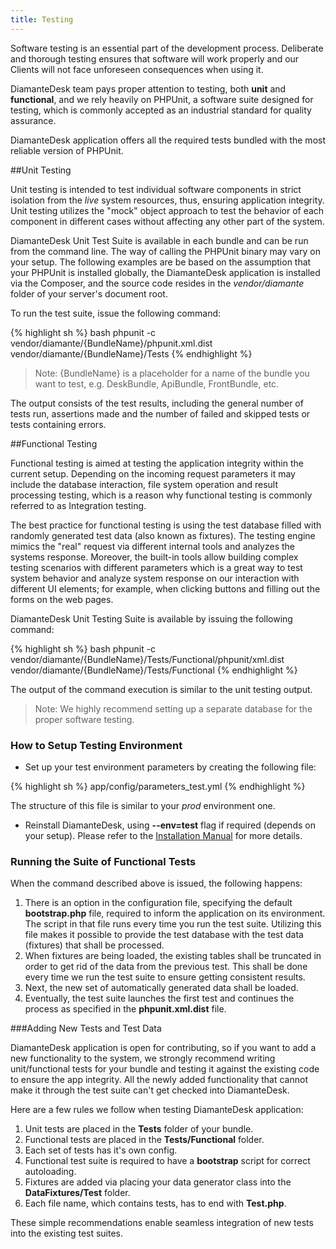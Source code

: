 ```yaml
---
title: Testing
---
```


Software testing is an essential part of the development process. Deliberate and thorough testing ensures that software will work properly and our Clients will not face unforeseen consequences when using it. 

DiamanteDesk team pays proper attention to testing, both **unit** and **functional**, and we rely heavily on PHPUnit, a software suite designed for testing, which is commonly accepted as an industrial standard for quality assurance. 

DiamanteDesk application offers all the required tests bundled with the most reliable version of PHPUnit. 

##Unit Testing

Unit testing is intended to test individual software components in strict isolation from the _live_ system resources, thus, ensuring application integrity. Unit testing utilizes the "mock" object approach to test the behavior of each component in different cases without affecting any other part of the system. 

DiamanteDesk Unit Test Suite is available in each bundle and can be run from the command line. 
The way of calling the PHPUnit binary may vary on your setup. The following examples are be based on the assumption  that your PHPUnit is installed globally, the DiamanteDesk application is installed via the Composer, and the source code resides in the *vendor/diamante* folder of your server's document root.

To run the test suite, issue the following command:

{% highlight sh %}
bash phpunit -c vendor/diamante/{BundleName}/phpunit.xml.dist vendor/diamante/{BundleName}/Tests
{% endhighlight %}

> Note: {BundleName} is a placeholder for a name of the bundle you want to test, e.g. DeskBundle, ApiBundle, FrontBundle, etc.

The output consists of the test results, including the general number of tests run, assertions made and the number of failed and skipped tests or tests containing errors.

##Functional Testing

Functional testing is aimed at testing the application integrity within the current setup. Depending on the incoming request parameters it may include the database interaction, file system operation and result processing testing, which is a reason why functional testing is commonly referred to as Integration testing.

The best practice for functional testing is using the test database filled with randomly generated test data (also known as fixtures). The testing engine mimics the "real" request via different internal tools and analyzes the systems response. Moreover, the built-in tools allow building complex testing scenarios with different parameters which is a great way to test system behavior and analyze system response on our interaction with different UI elements; for example, when clicking buttons and filling out the forms on the web pages.

DiamanteDesk Unit Testing Suite is available by issuing the following command:

{% highlight sh %}
bash phpunit -c vendor/diamante/{BundleName}/Tests/Functional/phpunit/xml.dist vendor/diamante/{BundleName}/Tests/Functional
{% endhighlight %}

The output of the command execution is similar to the unit testing output. 

> Note: We highly recommend setting up a separate database for the proper software testing.

### How to Setup Testing Environment

* Set up your test environment parameters by creating the following file:

{% highlight sh %}
app/config/parameters_test.yml
{% endhighlight %}

The  structure of this file is similar to your *prod* environment one.

* Reinstall DiamanteDesk, using **--env=test** flag if required (depends on your setup). Please refer to the [Installation Manual](../installation-guide/index.html) for more details. 

### Running the Suite of Functional Tests

When the command described above is issued, the following happens:

1. There is an option in the configuration file, specifying the default **bootstrap.php** file, required to inform the application on its environment. The script in that file runs every time you run the test suite. Utilizing this file makes it possible to provide the test database with the test data (fixtures) that shall be processed.
2. When fixtures are being loaded, the existing tables shall be truncated in order to get rid of the data from the previous test. This shall be done every time we run the test suite to ensure getting consistent results.
3. Next, the new set of automatically generated data shall be loaded.
4. Eventually, the test suite launches the first test and continues the process as specified in the **phpunit.xml.dist** file.

###Adding New Tests and Test Data

DiamanteDesk application is open for contributing, so if you want to add a new functionality to the system, we strongly recommend writing unit/functional tests for your bundle and testing it against the existing code to ensure the app integrity.  All the newly added functionality that cannot make it through the test suite can't get checked into DiamanteDesk.

Here are a few rules we follow when testing DiamanteDesk application:

1. Unit tests are placed in the **Tests** folder of your bundle. 
2. Functional tests are placed in the **Tests/Functional** folder.
3. Each set of tests has it's own config. 
4. Functional test suite is required to have a **bootstrap** script for correct autoloading.
5. Fixtures are added via placing your data generator class into the **DataFixtures/Test** folder.
6. Each file name, which contains tests, has to end with **Test.php**.

These simple recommendations enable seamless integration of new tests into the existing test suites.